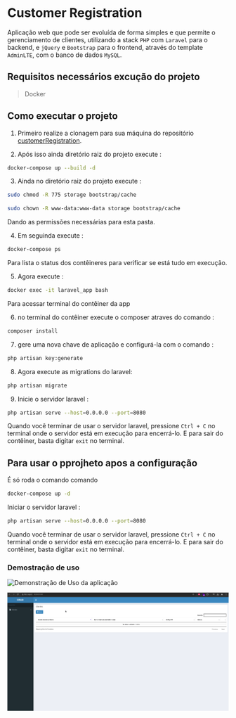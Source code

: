 # Customer Registration
Aplicação web que pode ser evoluída de forma simples e que permite o gerenciamento de clientes, utilizando a stack `PHP` com `Laravel` para o backend, e `jQuery` e `Bootstrap` para o frontend, através do template `AdminLTE`, com o banco de dados `MySQL`.

## Requisitos necessários excução do  projeto 

 > Docker  
 >

 ## Como executar o projeto 

  1. Primeiro realize a clonagem para sua máquina do repositório [customerRegistration](https://github.com/themarcosramos/customerRegistration).

  2. Após isso ainda diretório raiz do projeto execute : 

```bash
docker-compose up --build -d
```
  3. Ainda no diretório raiz do projeto execute : 

```bash
sudo chmod -R 775 storage bootstrap/cache
```

```bash
sudo chown -R www-data:www-data storage bootstrap/cache
```
  Dando as permissões necessárias para esta pasta.

 4. Em seguinda execute : 

```bash
docker-compose ps 
```
  Para lista o status dos contêineres para verificar se está tudo em execução.

 5. Agora execute :

```bash
docker exec -it laravel_app bash
```
  Para acessar terminal  do contêiner da app

 6. no terminal do contêiner execute  o composer atraves do comando :

```bash
composer install
```
 
 7. gere uma nova chave de aplicação e configurá-la com  o comando : 

```bash
php artisan key:generate
```
 8. Agora execute as migrations do laravel: 

```bash
php artisan migrate
```
 9. Inicie o servidor laravel :

```bash
php artisan serve --host=0.0.0.0 --port=8080
```
Quando você terminar de usar o servidor laravel, pressione `Ctrl + C` no terminal onde o servidor está em execução para encerrá-lo. E para sair do contêiner, basta digitar `exit` no terminal.

## Para usar o pprojheto apos a configuração 

É só roda o comando comando 

```bash
docker-compose up -d  
```

Iniciar o servidor laravel :

```bash
php artisan serve --host=0.0.0.0 --port=8080
```

Quando você terminar de usar o servidor laravel, pressione `Ctrl + C` no terminal onde o servidor está em execução para encerrá-lo. E para sair do contêiner, basta digitar `exit` no terminal.

 ### Demostração de uso  

![Demonstração de Uso da aplicação ]([/gif/gravacao_de_teste.gif](https://github.com/themarcosramos/customerRegistration/blob/main/gif/gravacao_de_teste.gif))

![Demonstração de Uso da aplicação ](https://github.com/themarcosramos/customerRegistration/blob/main/gif/gravacao.gif)
